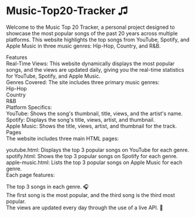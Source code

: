 # Music-Top20-Tracker ♫

Welcome to the Music Top 20 Tracker, a personal project designed to showcase the most popular songs of the past 20 years across multiple platforms. This website highlights the top songs from YouTube, Spotify, and Apple Music in three music genres: Hip-Hop, Country, and R&B. <br>

Features <br>
Real-Time Views: This website dynamically displays the most popular songs, and the views are updated daily, giving you the real-time statistics for YouTube, Spotify, and Apple Music. <br>
Genres Covered: The site includes three primary music genres: <br>
Hip-Hop <br>
Country <br>
R&B <br>
Platform Specifics: <br>
YouTube: Shows the song's thumbnail, title, views, and the artist's name. <br>
Spotify: Displays the song's title, views, artist, and thumbnail. <br>
Apple Music: Shows the title, views, artist, and thumbnail for the track. <br>
Pages <br>
The website includes three main HTML pages: <br>

youtube.html: Displays the top 3 popular songs on YouTube for each genre. <br>
spotify.html: Shows the top 3 popular songs on Spotify for each genre. <br>
apple-music.html: Lists the top 3 popular songs on Apple Music for each genre. <br>
Each page features: <br>

The top 3 songs in each genre. 🎧 <br>
The first song is the most popular, and the third song is the third most popular. <br>
The views are updated every day through the use of a live API. 🎸

